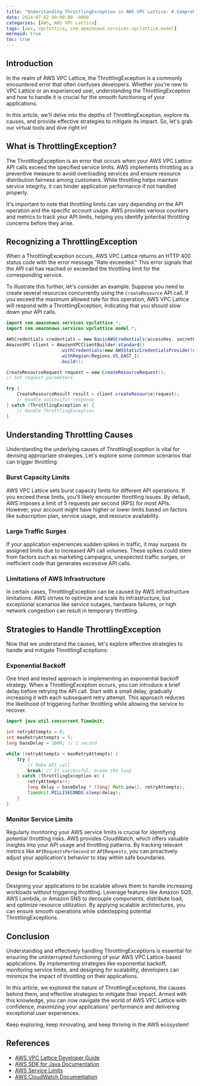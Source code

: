 ```yaml
---
title: "Understanding ThrottlingException in AWS VPC Lattice: A Comprehensive Guide"
date: 2024-07-02 09:00:00 -0000
categories: [AWS, AWS VPC Lattice]
tags: [aws, vpclattice, com.amazonaws.services.vpclattice.model]
mermaid: true
toc: true
---
```



## Introduction
In the realm of AWS VPC Lattice, the ThrottlingException is a commonly encountered error that often confuses developers. Whether you're new to VPC Lattice or an experienced user, understanding the ThrottlingException and how to handle it is crucial for the smooth functioning of your applications.

In this article, we'll delve into the depths of ThrottlingException, explore its causes, and provide effective strategies to mitigate its impact. So, let's grab our virtual tools and dive right in!

## What is ThrottlingException?
The ThrottlingException is an error that occurs when your AWS VPC Lattice API calls exceed the specified service limits. AWS implements throttling as a preventive measure to avoid overloading services and ensure resource distribution fairness among customers. While throttling helps maintain service integrity, it can hinder application performance if not handled properly.

It's important to note that throttling limits can vary depending on the API operation and the specific account usage. AWS provides various counters and metrics to track your API limits, helping you identify potential throttling concerns before they arise.

## Recognizing a ThrottlingException
When a ThrottlingException occurs, AWS VPC Lattice returns an HTTP 400 status code with the error message "Rate exceeded." This error signals that the API call has reached or exceeded the throttling limit for the corresponding service.

To illustrate this further, let's consider an example. Suppose you need to create several resources concurrently using the `CreateResource` API call. If you exceed the maximum allowed rate for this operation, AWS VPC Lattice will respond with a ThrottlingException, indicating that you should slow down your API calls.

```java
import com.amazonaws.services.vpclattice.*;
import com.amazonaws.services.vpclattice.model.*;

AWSCredentials credentials = new BasicAWSCredentials(accessKey, secretKey);
AmazonVPC client = AmazonVPCClientBuilder.standard()
                    .withCredentials(new AWSStaticCredentialsProvider(credentials))
                    .withRegion(Regions.US_EAST_1)
                    .build();

CreateResourceRequest request = new CreateResourceRequest();
// Set request parameters

try {
    CreateResourceResult result = client.createResource(request);
    // Handle successful response
} catch (ThrottlingException e) {
    // Handle ThrottlingException
}
```

## Understanding Throttling Causes
Understanding the underlying causes of ThrottlingException is vital for devising appropriate strategies. Let's explore some common scenarios that can trigger throttling:

### Burst Capacity Limits
AWS VPC Lattice sets burst capacity limits for different API operations. If you exceed these limits, you'll likely encounter throttling issues. By default, AWS imposes a limit of 5 requests per second (RPS) for most APIs. However, your account might have higher or lower limits based on factors like subscription plan, service usage, and resource availability.

### Large Traffic Surges
If your application experiences sudden spikes in traffic, it may surpass its assigned limits due to increased API call volumes. These spikes could stem from factors such as marketing campaigns, unexpected traffic surges, or inefficient code that generates excessive API calls.

### Limitations of AWS Infrastructure
In certain cases, ThrottlingException can be caused by AWS infrastructure limitations. AWS strives to optimize and scale its infrastructure, but exceptional scenarios like service outages, hardware failures, or high network congestion can result in temporary throttling.

## Strategies to Handle ThrottlingException
Now that we understand the causes, let's explore effective strategies to handle and mitigate ThrottlingExceptions:

### Exponential Backoff
One tried and tested approach is implementing an exponential backoff strategy. When a ThrottlingException occurs, you can introduce a brief delay before retrying the API call. Start with a small delay, gradually increasing it with each subsequent retry attempt. This approach reduces the likelihood of triggering further throttling while allowing the service to recover.

```java
import java.util.concurrent.TimeUnit;

int retryAttempts = 0;
int maxRetryAttempts = 5;
long baseDelay = 1000; // 1 second

while (retryAttempts < maxRetryAttempts) {
    try {
        // Make API call
        break; // If successful, break the loop
    } catch (ThrottlingException e) {
        retryAttempts++;
        long delay = baseDelay * (long) Math.pow(2, retryAttempts);
        TimeUnit.MILLISECONDS.sleep(delay);
    }
}
```

### Monitor Service Limits
Regularly monitoring your AWS service limits is crucial for identifying potential throttling risks. AWS provides CloudWatch, which offers valuable insights into your API usage and throttling patterns. By tracking relevant metrics like `APIRequestsPerSecond` or `APIRequests`, you can proactively adjust your application's behavior to stay within safe boundaries.

### Design for Scalability
Designing your applications to be scalable allows them to handle increasing workloads without triggering throttling. Leverage features like Amazon SQS, AWS Lambda, or Amazon SNS to decouple components, distribute load, and optimize resource utilization. By applying scalable architectures, you can ensure smooth operations while sidestepping potential ThrottlingExceptions.

## Conclusion
Understanding and effectively handling ThrottlingExceptions is essential for ensuring the uninterrupted functioning of your AWS VPC Lattice-based applications. By implementing strategies like exponential backoff, monitoring service limits, and designing for scalability, developers can minimize the impact of throttling on their applications.

In this article, we explored the nature of ThrottlingExceptions, the causes behind them, and effective strategies to mitigate their impact. Armed with this knowledge, you can now navigate the world of AWS VPC Lattice with confidence, maximizing your applications' performance and delivering exceptional user experiences.

Keep exploring, keep innovating, and keep thriving in the AWS ecosystem!

## References
- [AWS VPC Lattice Developer Guide](https://docs.aws.amazon.com/vpclattice/latest/dg/what-is.html)
- [AWS SDK for Java Documentation](https://docs.aws.amazon.com/sdk-for-java/index.html)
- [AWS Service Limits](https://docs.aws.amazon.com/general/latest/gr/aws_service_limits.html)
- [AWS CloudWatch Documentation](https://docs.aws.amazon.com/AmazonCloudWatch/latest/monitoring/WhatIsCloudWatch.html)
